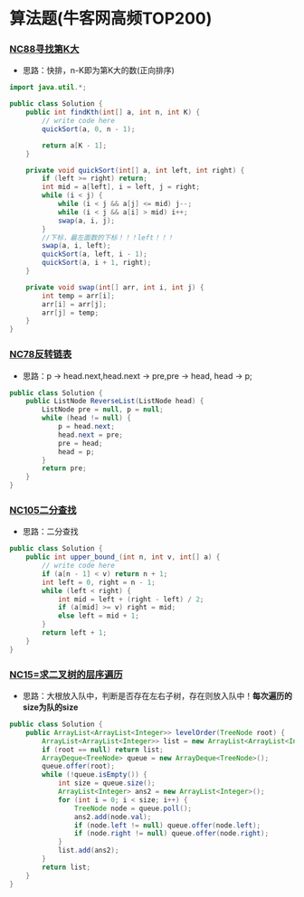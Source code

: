# 算法题(牛客网高频TOP200)

### [NC88寻找第K大](https://www.nowcoder.com/practice/e016ad9b7f0b45048c58a9f27ba618bf?tpId=117&tqId=37791&rp=1&ru=%2Factivity%2Foj&qru=%2Fta%2Fjob-code-high%2Fquestion-ranking&tab=answerKey)

- 思路：快排，n-K即为第K大的数(正向排序)

```java
import java.util.*;

public class Solution {
    public int findKth(int[] a, int n, int K) {
        // write code here
        quickSort(a, 0, n - 1);

        return a[K - 1];
    }

    private void quickSort(int[] a, int left, int right) {
        if (left >= right) return;
        int mid = a[left], i = left, j = right;
        while (i < j) {
            while (i < j && a[j] <= mid) j--;
            while (i < j && a[i] > mid) i++;
            swap(a, i, j);
        }
        //下标，最左面数的下标！！！left！！！
        swap(a, i, left);
        quickSort(a, left, i - 1);
        quickSort(a, i + 1, right);
    }

    private void swap(int[] arr, int i, int j) {
        int temp = arr[i];
        arr[i] = arr[j];
        arr[j] = temp;
    }
}
```

### [NC78反转链表](https://www.nowcoder.com/practice/75e878df47f24fdc9dc3e400ec6058ca?tpId=117&tqId=37777&rp=1&ru=%2Factivity%2Foj&qru=%2Fta%2Fjob-code-high%2Fquestion-ranking&tab=answerKey)

- 思路：p -> head.next,head.next -> pre,pre -> head, head -> p;

```java
public class Solution {
    public ListNode ReverseList(ListNode head) {
        ListNode pre = null, p = null;
        while (head != null) {
            p = head.next;
            head.next = pre;
            pre = head;
            head = p;
        }
        return pre;
    }
}
```

### [NC105二分查找](https://www.nowcoder.com/practice/7bc4a1c7c371425d9faa9d1b511fe193?tpId=117&tqId=37829&rp=1&ru=%2Factivity%2Foj&qru=%2Fta%2Fjob-code-high%2Fquestion-ranking&tab=answerKey)

- 思路：二分查找

```java
public class Solution {
    public int upper_bound_(int n, int v, int[] a) {
        // write code here
        if (a[n - 1] < v) return n + 1;
        int left = 0, right = n - 1;
        while (left < right) {
            int mid = left + (right - left) / 2;
            if (a[mid] >= v) right = mid;
            else left = mid + 1;
        }
        return left + 1;
    }
}
```

### [NC15=求二叉树的层序遍历](https://www.nowcoder.com/practice/04a5560e43e24e9db4595865dc9c63a3?tpId=117&tqId=37723&rp=1&ru=%2Factivity%2Foj&qru=%2Fta%2Fjob-code-high%2Fquestion-ranking&tab=answerKey)

- 思路：大根放入队中，判断是否存在左右子树，存在则放入队中！**每次遍历的size为队的size**

```java
public class Solution {
    public ArrayList<ArrayList<Integer>> levelOrder(TreeNode root) {
        ArrayList<ArrayList<Integer>> list = new ArrayList<ArrayList<Integer>>();
        if (root == null) return list;
        ArrayDeque<TreeNode> queue = new ArrayDeque<TreeNode>();
        queue.offer(root);
        while (!queue.isEmpty()) {
            int size = queue.size();
            ArrayList<Integer> ans2 = new ArrayList<Integer>();
            for (int i = 0; i < size; i++) {
                TreeNode node = queue.poll();
                ans2.add(node.val);
                if (node.left != null) queue.offer(node.left);
                if (node.right != null) queue.offer(node.right);
            }
            list.add(ans2);
        }
        return list;
    }
}
```